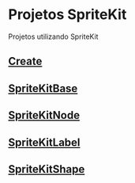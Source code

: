 # Projetos SpriteKit

Projetos utilizando SpriteKit

## [Create](https://github.com/ghsumiyasu/Swift/blob/main/README-SpriteKit-Create-br-pt.md)
## [SpriteKitBase](https://github.com/ghsumiyasu/Swift/blob/main/README-Swift-SpriteKitBase-br-pt.md)
## [SpriteKitNode](https://github.com/ghsumiyasu/Swift/blob/main/README-Swift-Construtor-br-pt.md)
## [SpriteKitLabel](https://github.com/ghsumiyasu/Swift/blob/main/README-Swift-SKLabelNode-Funcao-br-pt.md)
## [SpriteKitShape](https://github.com/ghsumiyasu/Swift/blob/main/README-Swift-SKShapeNode-br-pt.md)